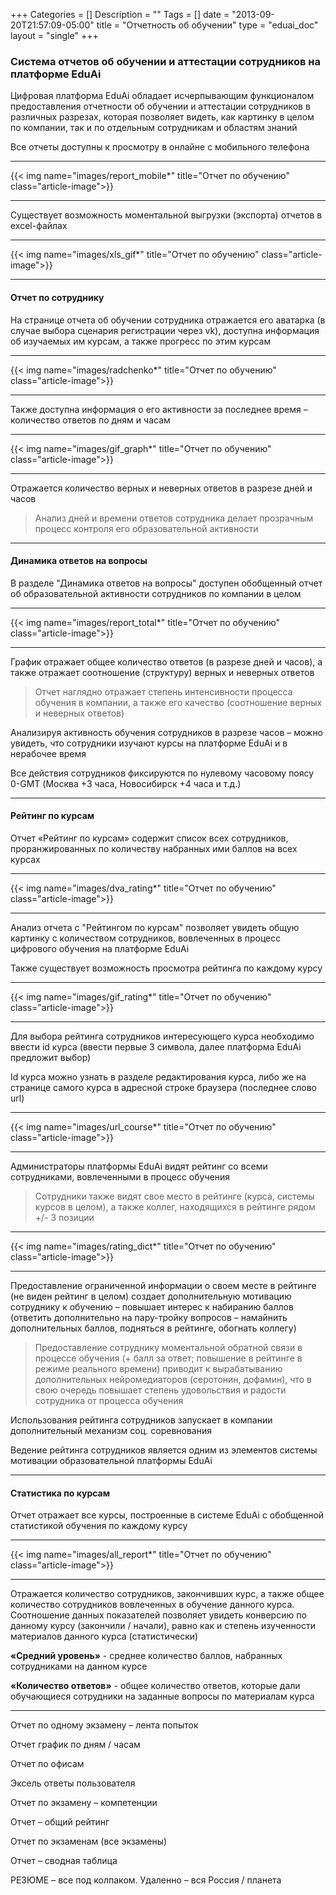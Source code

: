+++
Categories = []
Description = ""
Tags = []
date = "2013-09-20T21:57:09-05:00"
title = "Отчетность об обучении"
type = "eduai_doc"
layout = "single"
+++
### Система отчетов об обучении и аттестации сотрудников на платформе EduAi

Цифровая платформа EduAi обладает исчерпывающим функционалом предоставления отчетности об обучении и аттестации сотрудников в различных разрезах, которая позволяет видеть, как картинку в целом по компании, так и по отдельным сотрудникам и областям знаний

Все отчеты доступны к просмотру в онлайне с мобильного телефона

<hr>
{{< img name="images/report_mobile*" title="Отчет по обучению" class="article-image">}}
<hr>

Существует возможность моментальной выгрузки (экспорта) отчетов в excel-файлах

<hr>
{{< img name="images/xls_gif*" title="Отчет по обучению" class="article-image">}}
<hr>

<h4>Отчет по сотруднику</h4>

На странице отчета об обучении сотрудника отражается его аватарка (в случае выбора сценария регистрации через vk), доступна информация об изучаемых им курсам, а также прогресс по этим курсам

<hr>
{{< img name="images/radchenko*" title="Отчет по обучению" class="article-image">}}
<hr>

Также доступна информация о его активности за последнее время – количество ответов по дням и часам

<hr>
{{< img name="images/gif_graph*" title="Отчет по обучению" class="article-image">}}
<hr>

Отражается количество верных и неверных ответов в разрезе дней и часов

<blockquote>Анализ дней и времени ответов сотрудника делает прозрачным процесс контроля его образовательной активности</blockquote>

<hr>
<h4>Динамика ответов на вопросы</h4>

В разделе "Динамика ответов на вопросы" доступен обобщенный отчет об образовательной активности сотрудников по компании в целом

<hr>
{{< img name="images/report_total*" title="Отчет по обучению" class="article-image">}}
<hr>

График отражает общее количество ответов (в разрезе дней и часов), а также отражает соотношение (структуру) верных и неверных ответов

<blockquote>Отчет наглядно отражает степень интенсивности процесса обучения в компании, а также его качество (соотношение верных и неверных ответов)</blockquote>

Анализируя активность обучения сотрудников в разрезе часов – можно увидеть, что сотрудники изучают курсы на платформе EduAi и в нерабочее время


Все действия сотрудников фиксируются по нулевому часовому поясу 0-GMT (Москва +3 часа, Новосибирск +4 часа и т.д.) 

<hr>
<h4>Рейтинг по курсам</h4>

Отчет «Рейтинг по курсам» содержит список всех сотрудников, проранжированных по количеству набранных ими баллов на всех курсах

<hr>
{{< img name="images/dva_rating*" title="Отчет по обучению" class="article-image">}}
<hr>

Анализ отчета с "Рейтингом по курсам" позволяет увидеть общую картинку с количеством сотрудников, вовлеченных в процесс цифрового обучения на платформе EduAi

Также существует возможность просмотра рейтинга по каждому курсу

<hr>
{{< img name="images/gif_rating*" title="Отчет по обучению" class="article-image">}}
<hr>

Для выбора рейтинга сотрудников интересующего курса необходимо ввести id курса (ввести первые 3 символа, далее платформа EduAi предложит выбор)

Id курса можно узнать в разделе редактирования курса, либо же на странице самого курса в адресной строке браузера (последнее слово url)

<hr>
{{< img name="images/url_course*" title="Отчет по обучению" class="article-image">}}
<hr>

Администраторы платформы EduAi видят рейтинг со всеми сотрудниками, вовлеченными в процесс обучения

<blockquote>Сотрудники также видят свое место в рейтинге (курса, системы курсов в целом), а также коллег, находящихся в рейтинге рядом +/- 3 позиции</blockquote>

<hr>
{{< img name="images/rating_dict*" title="Отчет по обучению" class="article-image">}}
<hr>

Предоставление ограниченной информации о своем месте в рейтинге (не виден рейтинг в целом) создает дополнительную мотивацию сотруднику к обучению – повышает интерес к набиранию баллов (ответить дополнительно на пару-тройку вопросов – намайнить дополнительных баллов, подняться в рейтинге, обогнать коллегу)

<blockquote>Предоставление сотруднику моментальной обратной связи в процессе обучения (+ балл за ответ; повышение в рейтинге в режиме реального времени) приводит к вырабатыванию дополнительных нейромедиаторов (серотонин, дофамин), что в свою очередь повышает степень удовольствия и радости сотрудника от процесса обучения</blockquote>

Использования рейтинга сотрудников запускает в компании дополнительный механизм соц. соревнования

Ведение рейтинга сотрудников является одним из элементов системы мотивации образовательной платформы EduAi

<hr>
<h4>Статистика по курсам</h4>

Отчет отражает все курсы, построенные в системе EduAi с обобщенной статистикой обучения по каждому курсу

<hr>
{{< img name="images/all_report*" title="Отчет по обучению" class="article-image">}}
<hr>


Отражается количество сотрудников, закончивших курс, а также общее количество сотрудников вовлеченных в обучение данного курса. Соотношение данных показателей позволяет увидеть конверсию по данному курсу (закончили / начали), равно как и степень изученности материалов данного курса (статистически)

<b>«Средний уровень»</b> - среднее количество баллов, набранных сотрудниками на данном курсе

<b>«Количество ответов»</b> - общее количество ответов, которые дали обучающиеся сотрудники на заданные вопросы по материалам курса

<hr>
Отчет по одному экзамену – лента попыток

Отчет график по дням / часам

Отчет по офисам

Эксель ответы пользователя

Отчет по экзамену – компетенции

Отчет – общий рейтинг

Отчет по экзаменам (все экзамены)

Отчет – сводная таблица

РЕЗЮМЕ – все под колпаком. Удаленно – вся Россия / планета

